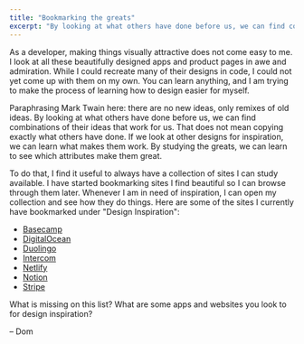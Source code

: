 ```yaml
---
title: "Bookmarking the greats"
excerpt: "By looking at what others have done before us, we can find combinations of their ideas that work for us."
---
```

As a developer, making things visually attractive does not come easy to me. I look at all these beautifully designed apps and product pages in awe and admiration. While I could recreate many of their designs in code, I could not yet come up with them on my own. You can learn anything, and I am trying to make the process of learning how to design easier for myself.

Paraphrasing Mark Twain here: there are no new ideas, only remixes of old ideas. By looking at what others have done before us, we can find combinations of their ideas that work for us. That does not mean copying exactly what others have done. If we look at other designs for inspiration, we can learn what makes them work. By studying the greats, we can learn to see which attributes make them great.

To do that, I find it useful to always have a collection of sites I can study available. I have started bookmarking sites I find beautiful so I can browse through them later. Whenever I am in need of inspiration, I can open my collection and see how they do things. Here are some of the sites I currently have bookmarked under "Design Inspiration":

- [Basecamp](https://basecamp.com)
- [DigitalOcean](https://www.digitalocean.com)
- [Duolingo](https://www.duolingo.com)
- [Intercom](https://www.intercom.com)
- [Netlify](https://www.netlify.com)
- [Notion](https://www.notion.so)
- [Stripe](https://stripe.com)

What is missing on this list? What are some apps and websites you look to for design inspiration?

– Dom
